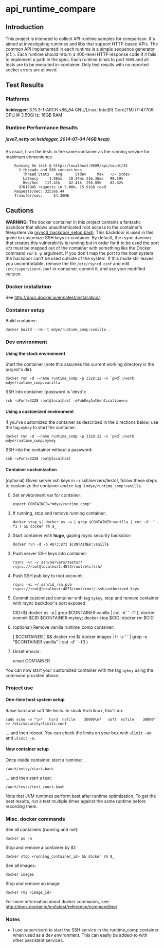 # api_runtime_compare

## Introduction

This project is intended to collect API runtime samples for comparison. It's aimed at investigating runtimes and libs that support HTTP-based APIs. The common API implemented in each runtime is a simple sequence generator (cf. <raml URL>). Each runtime should return a 400-level HTTP response code if it fails to implement a path in the spec. Each runtime binds to port `9009` and all tests are to be executed in-container. Only test results with no reported socket errors are allowed.

## Test Results

### Platforms

**heidegger**: 3.15.3-1-ARCH x86_64 GNU/Linux; Intel(R) Core(TM) i7-4770K CPU @ 3.50GHz; 16GB RAM

### Runtime Performance Results

##### java7_netty on heidegger, 2014-07-04 (4GB heap)

As usual, I ran the tests in the same container as the running service for maximum convenience.

        Running 5m test @ http://localhost:9009/api/count/35
          3 threads and 500 connections
            Thread Stats   Avg      Stdev     Max   +/- Stdev
            Latency     1.98ms   10.24ms 216.36ms   98.19%
            Req/Sec   117.41k    42.41k  256.89k    62.62%
          97615945 requests in 5.00m, 15.91GB read
        Requests/sec: 325386.44
        Transfer/sec:     54.30MB

## Cautions

  **WARNING**: The docker container in this project contains a fantastic backdoor that allows unauthenticated root access to the container's filesystem via [rsyncd_backdoor_setup.bash](https://bitbucket.org/mdye/docker-container_setup/src/88fd82643996d0b711c524988f2a04a4c9273b48/centos/rsyncd_backdoor_setup.bash?at=master). This backdoor is used in this guide to customize SSH keys in-container. By default, the rsync daemon that creates this vulnerability is running but in order for it to be used the port `873` must be mapped out of the container with something like the Docker command `run`'s `-p` argument. If you don't map the port to the host system the backdoor can't be used outside of the system. If this mode still leaves you uncomfortable, remove the file `/etc/rsyncd.conf` and edit `/etc/supervisord.conf` in-container, commit it, and use your modified version.

### Docker installation

See http://docs.docker.io/en/latest/installation/.

### Container setup

Build container:

    docker build --rm -t mdye/runtime_comp:vanilla .

### Dev environment
#### Using the stock environment

Start the container (note this assumes the current working directory is the project's dir):

    docker run -d --name runtime_comp -p 3328:22 -v `pwd`:/work mdye/runtime_comp:vanilla

SSH into container (password is 'devo'):

    ssh -oPort=3328 root@localhost -oPubKeyAuthentication=no

#### Using a customized environment

If you've customized the container as described in the directions below, use the tag `mykey` to start the container:

    docker run -d --name runtime_comp -p 3328:22 -v `pwd`:/work mdye/runtime_comp:mykey

SSH into the container without a password:

    ssh -oPort=3328 root@localhost

#### Container customization

(optional) Given server ssh keys in ~/.ssh/servers/testo/, follow these steps to customize the container and re-tag it `mdye/runtime_comp:vanilla`.

0.  Set environment var for container:

        export CONTAINER="mdye/runtime_comp"

1.  If running, stop and remove running container:

        docker stop $( docker ps -a | grep $CONTAINER:vanilla | cut -d' ' -f1 ) && docker rm $_

2.  Start container with **huge**, gaping rsync security backdoor:

        docker run -d -p 4873:873 $CONTAINER:vanilla

3.  Push server SSH keys into container:

        rsync -vr ~/.ssh/servers/testo/* rsync://root@localhost:4873/root/etc/ssh/

4.  Push SSH pub key to root account:

        rsync -vL ~/.ssh/id_rsa.pub rsync://root@localhost:4873/root/root/.ssh/authorized_keys

5.   Commit customized container with tag `mykey`, stop and remove container with rsync backdoor's port exposed:

        CID=$( docker ps -a | grep $CONTAINER:vanilla | cut -d' ' -f1 ); docker commit $CID $CONTAINER:mykey; docker stop $CID; docker rm $CID

6.   (optional) Remove vanilla runtime_comp container:

        [ $CONTAINER ] && docker rmi $( docker images | tr -s ' ' | grep -e "$CONTAINER vanilla" | cut -d' ' -f3 )

7.   Unset envvar:

        unset CONTAINER

You can now start your customized container with the tag `mykey` using the command provided above.

### Project use

#### One-time host system setup

Raise hard and soft file limits. In stock Arch linux, this'll do:

    sudo echo -e "\n*   hard  nofile    30000\n*   soft  nofile    30000" >> /etc/security/limits.conf

... and then reboot. You can check the limits on your box with `ulimit -Hn` and `ulimit -n`.

#### New container setup

Once inside container, start a runtime:

    /work/netty/start.bash

... and then start a test:

    /work/tests/test_count.bash

Note that JVM runtimes perform best after runtime optimization. To get the best results, run a test multiple times against the same runtime before recording them.

### Misc. docker commands

See all containers (running and not):

    docker ps -a

Stop and remove a container by ID:

    docker stop <running_container_id> && docker rm $_

See all images:

    docker images

Stop and remove an image:

    docker rmi <image_id>

For more information about docker commands, see: http://docs.docker.io/en/latest/reference/commandline/

### Notes
* I use supervisord to start the SSH service in the runtime_comp container when used as a dev environment. This can easily be added-to with other persistent services.
